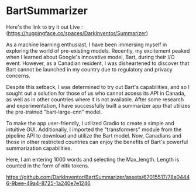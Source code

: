# BartSummarizer
Here's the link to try it out Live : (https://huggingface.co/spaces/DarkInventor/Summarizer)

As a machine learning enthusiast, I have been immersing myself in exploring the world of pre-existing models. Recently, my excitement peaked when I learned about Google's innovative model, Bart, during their I/O event. However, as a Canadian resident, I was disheartened to discover that Bart cannot be launched in my country due to regulatory and privacy concerns.

Despite this setback, I was determined to try out Bart's capabilities, and so I sought out a solution for those of us who cannot access its API in Canada, as well as in other countries where it is not available. After some research and experimentation, I have successfully built a summarizer app that utilizes the pre-trained "bart-large-cnn" model.

To make the app user-friendly, I utilized Gradio to create a simple and intuitive GUI. Additionally, I imported the "transformers" module from the pipeline API to download and utilize the Bart model. Now, Canadians and those in other restricted countries can enjoy the benefits of Bart's powerful summarization capabilities.

Here, I am entering 1000 words and selecting the Max_length. Length is counted in the form of nltk tokens.

https://github.com/DarkInventor/BartSummarizer/assets/67015517/78a04446-9bee-49a4-8725-1a240e7e1246

